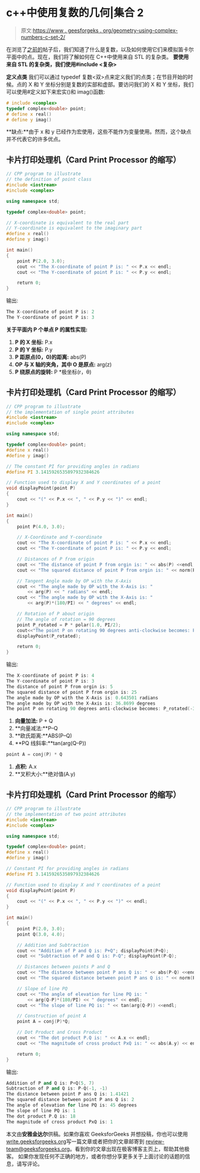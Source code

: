 # c++中使用复数的几何|集合 2

> 原文:[https://www . geesforgeks . org/geometry-using-complex-numbers-c-set-2/](https://www.geeksforgeeks.org/geometry-using-complex-numbers-c-set-2/)

在浏览了[之前的](https://www.geeksforgeeks.org/geometry-using-complex-numbers-stdcomplex-in-c/)帖子后，我们知道了什么是复数，以及如何使用它们来模拟笛卡尔平面中的点。现在，我们将了解如何在 C++中使用来自 STL 的复杂类。
**要使用来自 STL 的复杂类，我们使用#include <复杂>**

**定义点类**
我们可以通过 typedef 复数<双>点来定义我们的点类；在节目开始的时候。点的 X 和 Y 坐标分别是复数的实部和虚部。要访问我们的 X 和 Y 坐标，我们可以使用#定义如下来宏实()和 imag()函数:

```cpp
# include <complex>
typedef complex<double> point;
# define x real()
# define y imag()
```

**缺点:**由于 x 和 y 已经作为宏使用，这些不能作为变量使用。然而，这个缺点并不代表它的许多优点。

## 卡片打印处理机（Card Print Processor 的缩写）

```cpp
// CPP program to illustrate
// the definition of point class
#include <iostream>
#include <complex>

using namespace std;

typedef complex<double> point;

// X-coordinate is equivalent to the real part
// Y-coordinate is equivalent to the imaginary part
#define x real()
#define y imag()

int main()
{
    point P(2.0, 3.0);
    cout << "The X-coordinate of point P is: " << P.x << endl;
    cout << "The Y-coordinate of point P is: " << P.y << endl;

    return 0;
}
```

输出:

```cpp
The X-coordinate of point P is: 2
The Y-coordinate of point P is: 3
```

**关于平面内 P 个单点 P 的属性实现:**

1.  **P 的 X 坐标:** P.x
2.  **P 的 Y 坐标:** P.y
3.  **P 距原点(0，0)的距离:** abs(P)
4.  **OP 与 X 轴的夹角，其中 O 是原点:** arg(z)
5.  **P 绕原点的旋转:** P *极坐标(r，θ)

## 卡片打印处理机（Card Print Processor 的缩写）

```cpp
// CPP program to illustrate
// the implementation of single point attributes
#include <iostream>
#include <complex>

using namespace std;

typedef complex<double> point;
#define x real()
#define y imag()

// The constant PI for providing angles in radians
#define PI 3.1415926535897932384626

// Function used to display X and Y coordinates of a point
void displayPoint(point P)
{
    cout << "(" << P.x << ", " << P.y << ")" << endl;
}

int main()
{
    point P(4.0, 3.0);

    // X-Coordinate and Y-coordinate
    cout << "The X-coordinate of point P is: " << P.x << endl;
    cout << "The Y-coordinate of point P is: " << P.y << endl;

    // Distances of P from origin
    cout << "The distance of point P from orgin is: " << abs(P) <<endl;
    cout << "The squared distance of point P from orgin is: " << norm(P) <<endl;

    // Tangent Angle made by OP with the X-Axis
    cout << "The angle made by OP with the X-Axis is: "
        << arg(P) << " radians" << endl;
    cout << "The angle made by OP with the X-Axis is: "
        << arg(P)*(180/PI) << " degrees" << endl;

    // Rotation of P about origin
    // The angle of rotation = 90 degrees
    point P_rotated = P * polar(1.0, PI/2);
    cout<<"The point P on rotating 90 degrees anti-clockwise becomes: P_rotated";
    displayPoint(P_rotated);

    return 0;
}
```

输出:

```cpp
The X-coordinate of point P is: 4
The Y-coordinate of point P is: 3
The distance of point P from orgin is: 5
The squared distance of point P from orgin is: 25
The angle made by OP with the X-Axis is: 0.643501 radians
The angle made by OP with the X-Axis is: 36.8699 degrees
The point P on rotating 90 degrees anti-clockwise becomes: P_rotated(-3, 4)
```

1.  **向量加法:** P + Q
2.  **向量减法:**P–Q
3.  **欧氏距离:**ABS(P–Q)
4.  **PQ 线斜率:**tan(arg(Q–P))

```cpp
point A = conj(P) * Q
```

1.  **点积:** A.x
2.  **叉积大小:**绝对值(A.y)

## 卡片打印处理机（Card Print Processor 的缩写）

```cpp
// CPP program to illustrate
// the implementation of two point attributes
#include <iostream>
#include <complex>

using namespace std;

typedef complex<double> point;
#define x real()
#define y imag()

// Constant PI for providing angles in radians
#define PI 3.1415926535897932384626

// Function used to display X and Y coordinates of a point
void displayPoint(point P)
{
    cout << "(" << P.x << ", " << P.y << ")" << endl;
}

int main()
{
    point P(2.0, 3.0);
    point Q(3.0, 4.0);

    // Addition and Subtraction
    cout << "Addition of P and Q is: P+Q"; displayPoint(P+Q);
    cout << "Subtraction of P and Q is: P-Q"; displayPoint(P-Q);

    // Distances between points P and Q
    cout << "The distance between point P ans Q is: " << abs(P-Q) <<endl;
    cout << "The squared distance between point P ans Q is: " << norm(P-Q) <<endl;

    // Slope of line PQ
    cout << "The angle of elevation for line PQ is: "
        << arg(Q-P)*(180/PI) << " degrees" << endl;
    cout << "The slope of line PQ is: " << tan(arg(Q-P)) <<endl;

    // Construction of point A
    point A = conj(P)*Q;

    // Dot Product and Cross Product
    cout << "The dot product P.Q is: " << A.x << endl;
    cout << "The magnitude of cross product PxQ is: " << abs(A.y) << endl;

    return 0;
}
```

输出:

```cpp
Addition of P and Q is: P+Q(5, 7)
Subtraction of P and Q is: P-Q(-1, -1)
The distance between point P ans Q is: 1.41421
The squared distance between point P ans Q is: 2
The angle of elevation for line PQ is: 45 degrees
The slope of line PQ is: 1
The dot product P.Q is: 18
The magnitude of cross product PxQ is: 1
```

本文由**安雅金达尔**供稿。如果你喜欢 GeeksforGeeks 并想投稿，你也可以使用[write.geeksforgeeks.org](https://write.geeksforgeeks.org)写一篇文章或者把你的文章邮寄到 review-team@geeksforgeeks.org。看到你的文章出现在极客博客主页上，帮助其他极客。
如果你发现任何不正确的地方，或者你想分享更多关于上面讨论的话题的信息，请写评论。